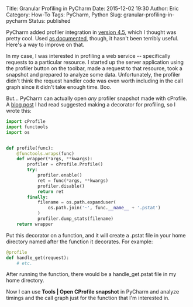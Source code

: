 Title: Granular Profiling in PyCharm
Date: 2015-12-02 19:30
Author: Eric
Category: How-To
Tags: PyCharm, Python
Slug: granular-profiling-in-pycharm
Status: published

PyCharm added profiler integration in [version
4.5](http://blog.jetbrains.com/pycharm/2015/05/meet-pycharm-4-5-all-python-tools-in-one-place/),
which I thought was pretty cool. Used [as
documented](https://www.jetbrains.com/pycharm/help/profiler.html),
though, it hasn't been terribly useful. Here's a way to improve on that.

<!--more-->

In my case, I was interested in profiling a web service -- specifically
requests to a particular resource. I started up the server application
using the profiler button on the toolbar, made a request to that
resource, took a snapshot and prepared to analyze some data.
Unfortunately, the profiler didn't think the request handler code was
even worth including in the call graph since it didn't take enough time.
Boo.

But... PyCharm can actually open *any* profiler snapshot made with
cProfile. A [blog
post](https://zapier.com/engineering/profiling-python-boss/) I had read
suggested making a decorator for profiling, so I wrote this:

```python
import cProfile
import functools
import os


def profile(func):
    @functools.wraps(func)
    def wrapper(*args, **kwargs):
        profiler = cProfile.Profile()
        try:
            profiler.enable()
            ret = func(*args, **kwargs)
            profiler.disable()
            return ret
        finally:
            filename = os.path.expanduser(
                os.path.join('~', func.__name__ + '.pstat')
            )
            profiler.dump_stats(filename)
    return wrapper
```

Put this decorator on a function, and it will create a .pstat file in
your home directory named after the function it decorates. For example:

```python
@profile
def handle_get(request):
    # etc.
```

After running the function, there would be a handle\_get.pstat file in
my home directory.

Now I can use **Tools | Open CProfile snapshot** in PyCharm and analyze
timings and the call graph just for the function that I'm interested in.
